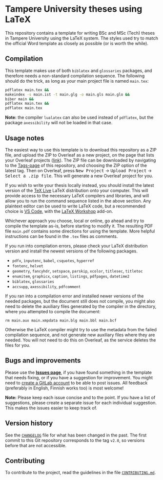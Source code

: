 # Tampere University theses using LaTeΧ

This repository contains a template for writing BSc and MSc (Tech) theses in Tampere University using the LaTeΧ system. The styles used try to match the official Word template as closely as possible (or is worth the while).

## Compilation

This template makes use of both `biblatex` and `glossaries` packages, and therefore needs a non-standard compilation sequence. The following should do the trick, as long as your main project file is named `main.tex`:
```sh
pdflatex main.tex &&
makeindex -s main.ist -t main.glg -o main.gls main.glo &&
biber main &&
pdflatex main.tex &&
pdflatex main.tex
```

**Note:** the compiler `lualatex` can also be used instead of `pdflatex`, but the package `axessibility` will not be loaded in that case.

## Usage notes

The easiest way to use this template is to download this repository as a ZIP file, and upload the ZIP to Overleaf as a new project, on the page that lists your Overleaf projects ([link][overleaf-projects]). The ZIP file can be downloaded by navigating to the [Tags-page][project-tags-page] of this repository, and choosing the ZIP option of the latest tag. Then on Overleaf, press <kbd>New Project</kbd> → <kbd>Upload Project</kbd> → <kbd>Select a .zip file</kbd>. This will generate a new Overleaf project for you.

[overleaf-projects]: https://www.overleaf.com/project
[project-tags-page]: https://gitlab.com/tuni-official/thesis-templates/masters-thesis/-/tags

If you wish to write your thesis locally instead, you should install the latest version of the [TeX Live] LaTeΧ distribution onto your computer. This will provide access to the necessary LaTeΧ compilers and libraries, and will allow you to run the command sequence listed in the above section. Any plaintext editor can be used to write LaTeΧ code, but a recommended choice is [VS Code], with the [LaTeΧ Workshop] add-on.

[TeX Live]: https://www.tug.org/texlive/
[VS Code]: https://code.visualstudio.com
[LaTeΧ Workshop]: https://marketplace.visualstudio.com/items?itemName=James-Yu.latex-workshop

Whichever approach you choose, local or online, go ahead and try to compile the template as-is, before starting to modify it. The resulting PDF file `main.pdf` contains some directions for using the template. More helpful instructions can be found in the `.tex` files as comments.

If you run into compilation errors, please check your LaTeΧ distribution version and install the newest versions of the following packages.

* `pdfx`, `ìnputenc`, `babel`, `csquotes`, `hyperref`
* `fontenc`, `helvet`
* `geometry`, `fancyhdr`, `setspace`, `parskip`, `xcolor`, `titlesec`, `titletoc`
* `enumitem`, `graphicx`, `caption`, `listings`, `pdfpages`, `datetime2`
* `biblatex`, `glossaries`
* `accsupp`, `axessibility`, `pdfcomment`

If you ran into a compilation error and installed newer versions of the needed packages, but the document still does not compile, you might also need to delete the auxiliary files generated by the compiler in the directory, where you attempted to compile the document:

	rm main.aux main.xmpdata main.blg main.bbl main.bcf

Otherwise the LaTeΧ compiler might try to use the metadata from the failed compilation sequence, and not generate new auxiliary files where they are needed. You will not need to do this on Overleaf, as the service deletes the files for you.


## Bugs and improvements

Please use the [**Issues page**][gitlab-issues], if you have found something in the template that needs fixing, or if you have a suggestion for improvement. You might need to [create a GitLab account][gitlab-sign-up] to be able to post issues. All feedback (preferably in English, Finnish works too) is most welcome!

**Note:** Please keep each issue concise and to the point. If you have a list of suggestions, please create a separate issue for each individual suggestion. This makes the issues easier to keep track of.

[gitlab-issues]: https://gitlab.com/tuni-official/thesis-templates/masters-thesis/-/issues
[gitlab-sign-up]: https://gitlab.com/users/sign_up

## Version history

See the [`CHANGELOG`](./CHANGELOG.md) file for what has been changed in the
past. The first commit to this Git repository corresponds to the tag `v2.0`,
so versions before that are not accessible.

## Contributing

To contribute to the project, read the guidelines in the file
[`CONTRIBUTING.md`](./CONTRIBUTING.md).
